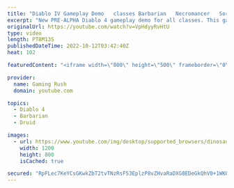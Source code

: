 ```yaml
---
title: "Diablo IV Gameplay Demo   classes Barbarian   Necromancer   Sorcerer   Druid and Rogue NEW 2022 60FP"
excerpt: "New PRE-ALPHA Diablo 4 gameplay demo for all classes. This gameplay showcase has footage with the following Diablo IV ..."
originalUrl: https://youtube.com/watch?v=VpHdyyRvHtU
type: video
length: PT8M13S
publishedDateTime: 2022-10-12T03:42:40Z
heat: 102

featuredContent: "<iframe width=\"800\" height=\"500\" frameborder=\"0\" src=\"https://www.youtube.com/embed/VpHdyyRvHtU\" allow=\"accelerometer; autoplay; encrypted-media; gyroscope; picture-in-picture\" allowfullscreen></iframe>"

provider:
  name: Gaming Rush
  domain: youtube.com

topics:
  - Diablo 4
  - Barbarian
  - Druid

images:
  - url: https://www.youtube.com/img/desktop/supported_browsers/dinosaur.png
    width: 1200
    height: 800
    isCached: true

secured: "RpFLec7KeYCsGKwkZbT2tvTNzRsF53EplzP8vZHvaRaDXG8EDeGkQhV0+1WKUsq+W/VVl1H/zm6ddGCdcdbtf9NVqnOm9e1JlqStWcGl/LKMAUboJAl9uFDkMifEF9JsLiXRu75MXXFmYtLB0ZPbxNO2/sd7joOC9CMEMH7mb/4SxAt5RUrlhq5ziWfEEMn8PJY2Ki4YU1YJ0QVfpSqQsuNqV9XLQv+1RhxZOh0NfECrA+ZtoGkK1mMefS20Bdhh/rY06mooJgHc3WGmH9LM/8FOe5p7920P9SbksCZ3exeiQLPpcr5aGDG6O+L82bUEipEDAggPTrIu9N7f4mFlmgpq+WFZBF+yBxuo7GCn0JhiRC8Vr/KCjMJxijtRorLqcyrw+exim164nkvX/4WvRw==;ZQndMP5yvtVSfWcA6riuxA=="
---
```


